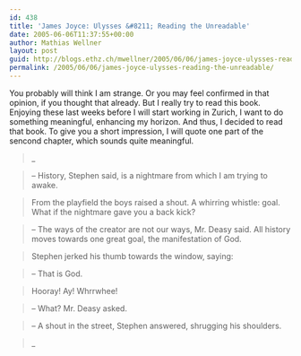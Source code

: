```yaml
---
id: 438
title: 'James Joyce: Ulysses &#8211; Reading the Unreadable'
date: 2005-06-06T11:37:55+00:00
author: Mathias Wellner
layout: post
guid: http://blogs.ethz.ch/mwellner/2005/06/06/james-joyce-ulysses-reading-the-unreadable/
permalink: /2005/06/06/james-joyce-ulysses-reading-the-unreadable/
---
```

You probably will think I am strange. Or you may feel confirmed in that opinion, if you thought that already. But I really try to read this book. Enjoying these last weeks before I will start working in Zurich, I want to do something meaningful, enhancing my horizon. And thus, I decided to read that book. To give you a short impression, I will quote one part of the sencond chapter, which sounds quite meaningful.

> _
  
> &#8211; History, Stephen said, is a nightmare from which I am trying to awake.
  
> From the playfield the boys raised a shout. A whirring whistle: goal. What if the nightmare gave you a back kick? 
  
> &#8211; The ways of the creator are not our ways, Mr. Deasy said. All history moves towards one great goal, the manifestation of God. 
  
> Stephen jerked his thumb towards the window, saying: 
  
> &#8211; That is God. 
  
> Hooray! Ay! Whrrwhee! 
  
> &#8211; What? Mr. Deasy asked. 
  
> &#8211; A shout in the street, Stephen answered, shrugging his shoulders.
  
>_